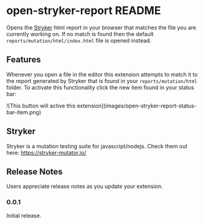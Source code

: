 # open-stryker-report README

Opens the [Stryker](https://stryker-mutator.io/) html report in your browser that matches the file you are currently working on. If no match is found then the default `reports/mutation/html/index.html` file is opened instead.

## Features

Whenever you open a file in the editor this extension attempts to match it to the report generated by Stryker that is found in your `reports/mutation/html` folder. To activate this functionality click the new item found in your status bar:

\!\[This button will active this extension\]\(images/open-stryker-report-status-bar-item.png\)

## Stryker

Stryker is a mutation testing suite for javascript/nodejs. Check them out here: https://stryker-mutator.io/

## Release Notes

Users appreciate release notes as you update your extension.

### 0.0.1

Initial release.
